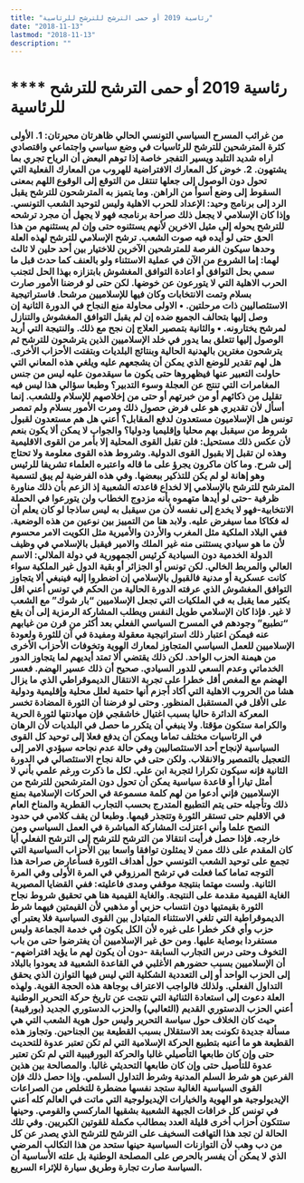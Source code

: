 ```yaml
---
title: "رئاسية 2019 أو حمى الترشح للترشح للرئاسية"
date: "2018-11-13"
lastmod: "2018-11-13"
description: ""
---
```

# **** **رئاسية 2019 أو حمى الترشح للترشح للرئاسية**

### من غرائب المسرح السياسي التونسي الحالي ظاهرتان محيرتان: 1. الأولى كثرة المترشحين للترشح للرئاسيات في وضع سياسي واجتماعي واقتصادي اراه شديد التلبد ويسير التفجر خاصة إذا توهم البعض أن الرياح تجري بما يشتهون. 2. خوض كل المعارك الافتراضية للهروب من المعارك الفعلية التي تحول دون الوصول إلى جعلها تنتقل من التوقع إلى الوقوع اللهم بمعنى السقوط إلى وضع أسوأ من الراهن. وما يتميز به المترشحون للترشح يقبل الرد إلى برنامج وحيد: الإعداد للحرب الاهلية وليس لتوحيد الشعب التونسي. وإذا كان الإسلامي لا يجعل ذلك صراحة برنامجه فهو لا يجهل أن مجرد ترشحه للترشح يحوله إلى مثيل الاخرين لأنهم يستثنوه حتى وإن لم يستثنهم من هذا الحق حتى لو أيده فيه صوت الشعب. ترشح الإسلامي للترشح لهذه العلة وحدها سيكون الفرصة للمترشحين الآخرين للاختيار بين أحد حلين لا ثالث لهما: إما الشروع من الآن في عملية الاستثناء ولو بالعنف كما حدث قبل ما سمي بحل التوافق أو اعادة التوافق المغشوش بابتزازه بهذا الحل لتجنب الحرب الاهلية التي لا يتورعون عن خوضها. لكن حتى لو فرضنا الأمور صارت بسلام وتمت الانتخابات وكان فيها للإسلاميين مرشحا. فاستراتيجية الاستئصاليين ذات مرحلتين. • الاولى محاولة منع النجاح في الدورة الثانية إن وصل إليها بتحالف الجميع ضده إن لم يقبل التوافق المغشوش والتنازل لمرشح يختارونه. • والثانية بتمصير العلاج إن نجح مع ذلك. والنتيجة التي أريد الوصول إليها تتعلق بما يدور في خلد الإسلاميين الذين يترشحون للترشح ثم يترشحون مغترين بالهدنية الحالية وبنتائج البلديات وبتفتت الأحزاب الأخرى. هل لهم تقدير للوضع الذي يمكن أن يشجعهم عليه ويلغي هذه المعاني التي حاولت التعبير عنها فيظهروها حتى يكون ما سيقدمون عليه ليس من جنس المغامرات التي تنتج عن العجلة وسوء التدبير؟ وطبعا سؤالي هذا ليس فيه تقليل من ذكائهم أو من خبرتهم أو حتى من إخلاصهم للإسلام وللشعب. إنما أسأل لأن تقديري هو على فرض حصول ذلك ومرت الأمور بسلام ولم تمصر تونس هل الإسلاميون مستعدون لدفع المقابل؟ أعني هل هم مستعدون لقبول شروط من سيقبل بهم محليا وإقليميا ودوليا؟ والجواب لا يمكن ألا يكون بنعم لأن عكس ذلك مستحيل: فلن تقبل القوى المحلية إلا بأمر من القوى الاقليمية وهذه لن تقبل إلا بقبول القوى الدولية. وشروط هذه القوى معلومة ولا تحتاج إلى شرح. وما كان ماكرون يجرؤ على ما قاله واعتبره العلماء تشريفا للرئيس وهو إهانة لو لم يكن للتذكير ببعضها. وفي هذه الفرضية لم يبق لتسمية المترشح للترشح بالإسلامي إلا لخداع قاعدته الشعبية إذ الزعم بأن ذلك مناورة ظرفية -حتى لو أيدها متهموه بأنه مزدوج الخطاب ولن يتورعوا في الحملة الانتخابية-فهو لا يخدع إلى نفسه لأن من سيقبل به ليس ساذجا لو كان يعلم أن له فكاكا مما سيفرض عليه. ولابد هنا من التمييز بين نوعين من هذه الوضعية. ففي البلاد الملكية مثل المغرب والأردن والأميرية مثل الكويت الامر محسوم لأن ما هو سيادي يستثنى منه غير الملك والامير فيقبل بالإسلامي في وظيف الدولة الخدمية دون السيادية كرئيس الجمهورية في دولة الملالي: الاسم العالي والمربط الخالي. لكن تونس أو الجزائر أو بقية الدول غير الملكية سواء كانت عسكرية أو مدنية فالقبول بالإسلامي إن اضطروا إليه فينبغي ألا يتجاوز التوافق المغشوش الذي عرفته الدورة الحالية من الحكم في تونس أعني اقل بكثير مما يقبل به في الملكيات التي تجعل الإسلاميين “بار شوك” مع الشعب لا غير. فإذا كان الإسلامي طويل النفس ويطلب المشاركة الرمزية إلى أن يقع “تطبيع” وجودهم في المسرح السياسي الفعلي بعد أكثر من قرن من غيابهم عنه فيمكن اعتبار ذلك استراتيجية معقولة ومفيدة في آن للثورة ولعودة الإسلاميين للعمل السياسي المتجاوز لمعارك الهوية وتخوفات الأحزاب الأخرى من هيمنة الحزب الواحد. لكن ذلك يقتضي ألا تمتد أيديهم لما يتجاوز الدور الخدماتي وعدم السعي للدور السيادي. صحيح أن ذلك عسير الهضم. فعسر الهضم مع المغص أقل خطرا على تجربة الانتقال الديموقراطي الذي ما يزال هشا من الحروب الاهلية التي أكاد أجزم أنها حتمية لعلل محلية وإقليمية ودولية على الأقل في المستقبل المنظور. وحتى لو فرضنا أن الثورة المضادة تخسر المعركة الدائرة حاليا بسبب اغتيال خاشقجي فإن مهادنتها لثورة الحرية والكرامة ستكون مؤقتا. ولا ينبغي أن يتكرر ما حصل في البلديات لأن الرهان في الرئاسيات مختلف تماما ويمكن أن يدفع فعلا إلى توحيد كل القوى السياسية لإنجاح أحد الاستئصاليين وفي حالة عدم نجاحه سيؤدي الامر إلى التعجيل بالتمصير والانقلاب. ولكن حتى في حالة نجاح الاستئصالي في الدورة الثانية فإنه سيكون تكرارا لتجربة ابن علي. لكل ما ذكرت ورغم علمي بأني لا أمثل تيارا أو قاعدة سياسية يمكن أن تحول دون المترشحين للترشح من الإسلاميين فإني أدعوا من لهم كلمة مسموعة في الحركات الإسلامية بمنع ذلك وتأجيله حتى يتم التطبيع المتدرج بحسب التجارب القطرية والمناخ العام في الاقليم حتى تستقر الثورة وتتجذر قيمها. وطبعا لن يقف كلامي في حدود النصح علما وأني اعتزلت المشاركة المباشرة في العمل السياسي ومن خارجه. فإذا حصل فرأيت انتقالا من الترشح للترشح إلى الترشح الفعلي أيا كان المقدم على ذلك ممن لا يمثلون توافقا واسعا بين الأحزاب السياسية التي تجمع على توحيد الشعب التونسي حول أهداف الثورة فسأعارض صراحة هذا التوجه تماما كما فعلت في ترشح المرزوقي في المرة الأولى وفي المرة الثانية. ولست مهتما بنتيجة موقفي ومدى فاعليته: ففي القضايا المصيرية الغاية القيمية مقدمة على النتيجة. والغاية القيمية هنا هي تحقيق شروط نجاح الثورة بقيمتيها دون انتساب حزبي أو مذهبي لأن القيمتين فيهما شرط الديموقراطية التي تلغي الاستثناء المتبادل بين القوى السياسية فلا يعتبر أي حزب وأي فكر خطرا على غيره لأن الكل يكون في خدمة الجماعة وليس مستفردا بوصاية عليها. ومن حق غير الإسلاميين أن يفترضوا حتى من باب التخوف وحتى درس التجارب السابقة -دون أن يكون لهم ما يؤيد افتراضهم- أن الإسلاميين بسبب حضورهم الأغلبي في القاعدة الشعبية قد يعودوا بالبلاد إلى الحزب الواحد أو إلى التعددية الشكلية التي ليس فيها التوازن الذي يحقق التداول الفعلي. ولذلك فالواجب الاعتراف بوجاهة هذه الحجة القوية. ولهذه العلة دعوت إلى استعادة الثنائية التي نتجت عن تاريخ حركة التحرير الوطنية أعني الحزب الدستوري القديم (الثعالبي) والحزب الدستوري الجديد (بورقيبة) حيث كان الخلاف حول سياسة التحرير وليس حول هوية الشعب التي هي مسألة جديدة تكونت بعد الاستقلال بسبب القطيعة بين الجناحين. وتجاوز هذه القطيعة هو ما أعنيه بتطبيع الحركة الإسلامية التي لم تكن تعتبر عدوة للتحديث حتى وإن كان طابعها التأصيلي غالبا والحركة البورقيبية التي لم تكن تعتبر عدوة للتأصيل حتى وإن كان طابعها التحديثي غالبا. والمصالحة بين هذين الفرعين هو شرط السلم المدنية وشرط التداول السلمي. وإذا حصل ذلك فإن القوى السياسية الغالية ستجد نفسها مضطرة للتخلص من الصراعات الإيديولوجية هو الهوية والخيارات الإيديولوجية التي ماتت في العالم كله أعني في تونس كل خرافات الجبهة الشعبية بشقيها الماركسي والقومي. وحينها ستتكون أحزاب أخرى قليلة العدد بمطالب مكملة للقوتين الكبريين. وفي تلك الحالة لن تجد هذا التهافت السخيف على الترشح للترشح الذي يصدر عن كل من دب وهب لأن التوازنات السياسية حينها ستحد من هذا التكالب المرضي الذي لا يمكن أن يفسر بالحرص على المصلحة الوطنية بل علته الأساسية أن السياسة صارت تجارة وطريق سيارة للإثراء السريع.

###
